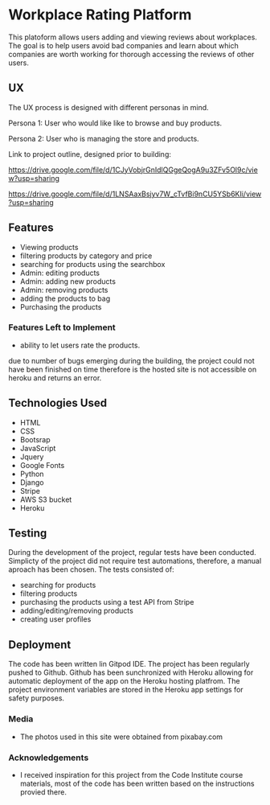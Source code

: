 # Workplace Rating Platform

This platoform allows users adding and viewing reviews about workplaces. The goal is to help users avoid bad companies and learn about which companies are worth working for thorough accessing the reviews of other users.
 
## UX

The UX process is designed with different personas in mind. 

Persona 1: User who would like like to browse and buy products.

Persona 2: User who is managing the store and products. 

Link to project outline, designed prior to building:

https://drive.google.com/file/d/1CJyVobjrGnIdlQGgeQogA9u3ZFv5Ol9c/view?usp=sharing

https://drive.google.com/file/d/1LNSAaxBsjyv7W_cTvfBi9nCU5YSb6KIi/view?usp=sharing


## Features

- Viewing products 
- filtering products by category and price
- searching for products using the searchbox
- Admin: editing products
- Admin: adding new products
- Admin: removing products
- adding the products to bag
- Purchasing the products

 

### Features Left to Implement

- ability to let users rate the products. 

due to number of bugs emerging during the building, the project could not have been finished on time therefore is the hosted site is not accessible on heroku and returns an error. 

## Technologies Used

- HTML 
- CSS 
- Bootsrap
- JavaScript
- Jquery
- Google Fonts
- Python
- Django
- Stripe
- AWS S3 bucket
- Heroku



## Testing

During the development of the project, regular tests have been conducted. Simplicty of the project did not require test automations, therefore, a manual aproach has been chosen. The tests consisted of:

- searching for products
- filtering products
- purchasing the products using a test API from Stripe
- adding/editing/removing products
- creating user profiles

## Deployment

The code has been written lin Gitpod IDE. The project has been regularly pushed to Github. Github has been sunchronized with Heroku allowing for automatic deployment of the app on the Heroku hosting platfrom. The project environment variables are stored in the Heroku app settings for safety purposes.

### Media
- The photos used in this site were obtained from pixabay.com

### Acknowledgements

- I received inspiration for this project from the Code Institute course materials, most of the code has been written based on the instructions provied there. 
